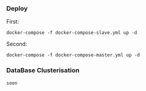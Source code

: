 ### Deploy

First:
```
docker-compose -f docker-compose-slave.yml up -d
```

Second:
```
docker-compose -f docker-compose-master.yml up -d
```

### DataBase Сlusterisation

```
soon
```
